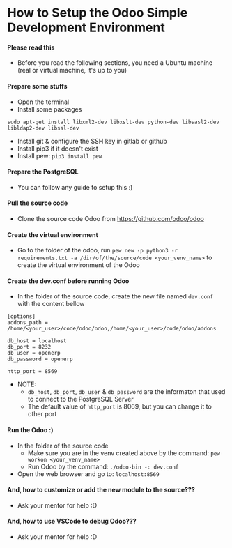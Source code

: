 # How to Setup the Odoo Simple Development Environment

#### Please read this
- Before you read the following sections, you need a Ubuntu machine (real or virtual machine, it's up to you)

#### Prepare some stuffs
- Open the terminal
- Install some packages
```
sudo apt-get install libxml2-dev libxslt-dev python-dev libsasl2-dev libldap2-dev libssl-dev
```
- Install git & configure the SSH key in gitlab or github
- Install pip3 if it doesn't exist
- Install pew: `pip3 install pew`

#### Prepare the PostgreSQL
- You can follow any guide to setup this :)

#### Pull the source code
- Clone the source code Odoo from https://github.com/odoo/odoo
 
#### Create the virtual environment
- Go to the folder of the odoo, run `pew new -p python3 -r requirements.txt -a /dir/of/the/source/code <your_venv_name>` to create the virtual environment of the Odoo

#### Create the dev.conf before running Odoo
- In the folder of the source code, create the new file named `dev.conf` with the content bellow
```
[options]
addons_path = /home/<your_user>/code/odoo/odoo,/home/<your_user>/code/odoo/addons

db_host = localhost
db_port = 8232
db_user = openerp
db_password = openerp

http_port = 8569
```

- NOTE:
  - `db_host`, `db_port`, `db_user` & `db_password` are the informaton that used to connect to the PostgreSQL Server
  - The default value of `http_port` is 8069, but you can change it to other port

#### Run the Odoo :)
- In the folder of the source code
  - Make sure you are in the venv created above by the command: `pew workon <your_venv_name>`
  - Run Odoo by the command: `./odoo-bin -c dev.conf`
- Open the web browser and go to: `localhost:8569`

#### And, how to customize or add the new module to the source???
- Ask your mentor for help :D

#### And, how to use VSCode to debug Odoo???
- Ask your mentor for help :D
